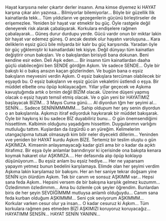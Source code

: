 Hayat karşısına neler çıkartır derler insanın. Ama kimse diyemez ki HAYAT karşına çıkar alın yazınsa... Bilmiyorlar bilemiyorlar... Böyle bir güzellik llik kainatlarda tekk... Tüm yıldızların ve gezegenlerin gücünü birleştirseler de erişemezlee. Yeniden bir hayat var etmektir bu güç. Öyle rastgele değil deneyerek risk alarak çabalayarak. Korkulara endişelere rağmen çabalayarak... Güneş durur durdupu yerde. Gücü vardır onun bir miktar lakin bir hayat var edemez güneş. O ancak destek olur hayatın varoluşuna... Kara deliklerin eşsiz gücü bile milyarda bir kalır bu güç karşısında. Yaradan öyle bir güç yğklemiştir ki kainatlardaki tek kişiye. Değil dünyayı tüm kainatları değiştirir onun bakışları. Ve o bakışlardan birisiydi bana dokunan. Beni kendine esir eden. Deli Aşık eden.... Bir insanın tüm kainatlardan daaha güçlü olabileceğini ben SENDE gördğm Aşkım. Ve sadece SENDE... Öyle bir bakıştı ki o bakış ansızın kaçan gözlerinden. Ve bugün bana o eşsiz bakışların meyvesini verdin Aşkım. O eşsiz bakışlara tercüman olabilecek bir eşyaydı bu. O eşsiz bakışların ve eşsiz gücün vekaletini üstlendi o eşya. Bir müddet elbette onu öpüp koklayacağım. Yıllar yıllar geçecek ve Aşkıma kavuştuğımda artık o brnim değil BİZİM olacak. Üzerine düşeni yapmış olacak o eşsiz hayatı temsil etmiş olacak. Ve o gün yeni bir HAYATIMIZ başlayacak BİZİM... 3 Mayıs Cuma günü.... Al diyordun tğm her şeyimi al... SENİN.... Sadece SENİNİMMMMM.... Sahip oldupum her şey senin diyordun o an bakışlarınla. Aşkımızı itiraf ediyorduk haykırarak bir müddet bakışarak. Öyle bir haykırış ki bu sadece BİZ duyabiliriz bunu... O gün önemsendiğimi hissettinm. Kalbimin olduğunu yaşadığımı hissettim. Duygularımın varlığını mutluluğu tattım. Kuşlardan da özgürdü o an yüreğim. Kelimelerim utangaçlıpıma tutsak olmasaydı kim bilir neler diyecekti dillerim... Yeninden vve yeniden bir HAYAT kurdu Aşkım BİZE. Tertemiz bir teslim oluştu o gün AŞKIMIZA. Kimsenin anlayamayacağı kadar gizli ama bir o kadar da açıktı itirafımız. Bir eşya öyle anlamlar barındırıyor ki içerisinde ona bakıpta kenara koymak hakaret olur AŞKIMIZA.... Her defasında alıp öpüp koklayıp düşünüyorum... Bu eşsiz anlam bu eşsiz hediye.... Her ne yaparsam yapayım yetmez bunun bedelini karşılamaya. Elimde olan her şeyimi verdim Aşkıma lakin karşılamaz bir bakışını. Her an her saniye tekrar doğsam yine SENİN için ölürdüm Aşkım. Tek bir canım ve sonsuz AŞKIMM var... Hepsi sana feda Aşkım.. Hepsini versem de bir bakışına karşılık gelmez kuzumm... Özledimmm özledimmm... Ama bu özlemle çok şeyler öğrendim. Bunlardan biris de her şeyin SEVDİĞİMMM mutluysa anlamlı olduğuydu... Canım sana feda kurban olduğum AŞKIMMM... Seni çok seviyorum AŞKIMMM... Korkular varken cesur olur ya insan... O kadar cesuruz ki Aşkım... Tüm korkulara rağmen pes etmeden BİZİ AŞKIMIZI koruyoruz koruyacağız... HAYATIMM SENSİN... HAYAT SENİN YANINN... 
